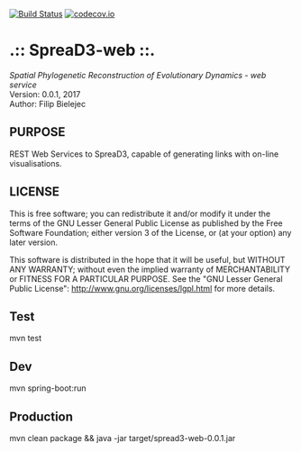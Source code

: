 [![Build Status](https://travis-ci.org/phylogeography/spreaD3-web.svg?branch=master)](https://travis-ci.org/phylogeography/spreaD3-web) [![codecov.io](https://codecov.io/gh/phylogeography/spreaD3-web/coverage.svg?branch=master)](https://codecov.io/gh/phylogeography/spreaD3-web?branch=master)

.:: SpreaD3-web ::.
===================

*Spatial Phylogenetic Reconstruction of Evolutionary Dynamics - web service* <br />
Version: 0.0.1, 2017 <br />
Author: Filip Bielejec <br />

## PURPOSE
REST Web Services to SpreaD3, capable of generating links with on-line visualisations.


## LICENSE
  This is free software; you can redistribute it and/or modify 
  it under the terms of the GNU Lesser General Public License as 
  published by the Free Software Foundation; either version 3 
  of the License, or (at your option) any later version. 
 
   This software is distributed in the hope that it will be useful,
   but WITHOUT ANY WARRANTY; without even the implied warranty of 
   MERCHANTABILITY or FITNESS FOR A PARTICULAR PURPOSE.  See the 
   "GNU Lesser General Public License": http://www.gnu.org/licenses/lgpl.html for more details.


 
## Test

mvn test
 
## Dev

mvn spring-boot:run
 
## Production

mvn clean package && java -jar target/spread3-web-0.0.1.jar


